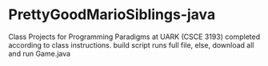 ﻿# PrettyGoodMarioSiblings-java
Class Projects for Programming Paradigms at UARK (CSCE 3193)
completed according to class instructions.
build script runs full file, else, download all and run Game.java
